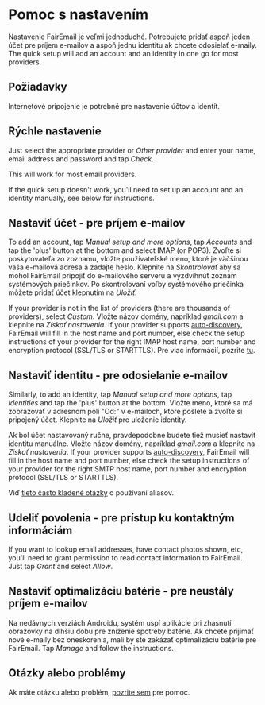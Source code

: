 # Pomoc s nastavením

Nastavenie FairEmail je veľmi jednoduché. Potrebujete pridať aspoň jeden účet pre príjem e-mailov a aspoň jednu identitu ak chcete odosielať e-maily. The quick setup will add an account and an identity in one go for most providers.

## Požiadavky

Internetové pripojenie je potrebné pre nastavenie účtov a identít.

## Rýchle nastavenie

Just select the appropriate provider or *Other provider* and enter your name, email address and password and tap *Check*.

This will work for most email providers.

If the quick setup doesn't work, you'll need to set up an account and an identity manually, see below for instructions.

## Nastaviť účet - pre príjem e-mailov

To add an account, tap *Manual setup and more options*, tap *Accounts* and tap the 'plus' button at the bottom and select IMAP (or POP3). Zvoľte si poskytovateľa zo zoznamu, vložte používateľské meno, ktoré je väčšinou vaša e-mailová adresa a zadajte heslo. Klepnite na *Skontrolovať* aby sa mohol FairEmail pripojiť do e-mailového serveru a vyzdvihnúť zoznam systémových priečinkov. Po skontrolovaní voľby systémového priečinka môžete pridať účet klepnutím na *Uložiť*.

If your provider is not in the list of providers (there are thousands of providers), select *Custom*. Vložte názov domény, napríklad *gmail.com* a klepnite na *Získať nastavenia*. If your provider supports [auto-discovery](https://tools.ietf.org/html/rfc6186), FairEmail will fill in the host name and port number, else check the setup instructions of your provider for the right IMAP host name, port number and encryption protocol (SSL/TLS or STARTTLS). Pre viac informácií, pozrite [tu](https://github.com/M66B/FairEmail/blob/master/FAQ.md#authorizing-accounts).

## Nastaviť identitu - pre odosielanie e-mailov

Similarly, to add an identity, tap *Manual setup and more options*, tap *Identities* and tap the 'plus' button at the bottom. Vložte meno, ktoré sa má zobrazovať v adresnom poli "Od:" v e-mailoch, ktoré pošlete a zvoľte si pripojený účet. Klepnite na *Uložiť* pre uloženie identity.

Ak bol účet nastavovaný ručne, pravdepodobne budete tiež musieť nastaviť identitu manuálne. Vložte názov domény, napríklad *gmail.com* a klepnite na *Získať nastavenia*. If your provider supports [auto-discovery](https://tools.ietf.org/html/rfc6186), FairEmail will fill in the host name and port number, else check the setup instructions of your provider for the right SMTP host name, port number and encryption protocol (SSL/TLS or STARTTLS).

Viď [tieto často kladené otázky](https://github.com/M66B/FairEmail/blob/master/FAQ.md#FAQ9) o používaní aliasov.

## Udeliť povolenia - pre prístup ku kontaktným informáciám

If you want to lookup email addresses, have contact photos shown, etc, you'll need to grant permission to read contact information to FairEmail. Just tap *Grant* and select *Allow*.

## Nastaviť optimalizáciu batérie - pre neustály príjem e-mailov

Na nedávnych verziách Androidu, systém uspí aplikácie pri zhasnutí obrazovky na dlhšiu dobu pre zníženie spotreby batérie. Ak chcete prijímať nové e-maily bez oneskorenia, mali by ste zakázať optimalizáciu batérie pre FairEmail. Tap *Manage* and follow the instructions.

## Otázky alebo problémy

Ak máte otázku alebo problém, [pozrite sem](https://github.com/M66B/FairEmail/blob/master/FAQ.md) pre pomoc.